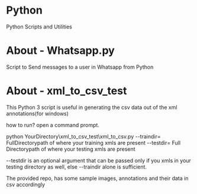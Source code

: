 # Python
Python Scripts and Utilities

# About - Whatsapp.py
Script to Send messages to a user in Whatsapp from Python

# About - xml_to_csv_test
This Python 3 script is useful in generating the csv data out of the xml annotations(for windows)

how to run?
open a command prompt.

python YourDirectory\xml_to_csv_test\xml_to_csv.py --traindir= FullDirectorypath of where your training xmls are present --testdir= Full Directorypath of where your testing xmls are present 

--testdir is an optional argument that can be passed only if you xmls in your testing directory as well, else --traindir alone is sufficient.

The provided repo, has some sample images, annotations and their data in csv accordingly
